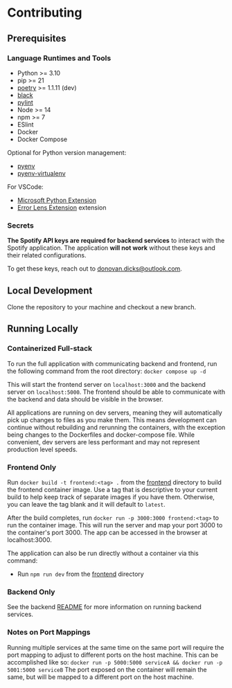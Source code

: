 # Contributing

## Prerequisites

### Language Runtimes and Tools

- Python >= 3.10
- pip >= 21
- [poetry](https://python-poetry.org/docs/master/) >= 1.1.11 (dev)
- [black](https://github.com/psf/black)
- [pylint](https://pylint.org/)
- Node >= 14
- npm >= 7
- ESlint
- Docker
- Docker Compose

Optional for Python version management:

- [pyenv](https://github.com/pyenv/pyenv)
- [pyenv-virtualenv](https://github.com/pyenv/pyenv-virtualenv)

For VSCode:

- [Microsoft Python Extension](https://marketplace.visualstudio.com/items?itemName=ms-python.python)
- [Error Lens Extension](https://marketplace.visualstudio.com/items?itemName=usernamehw.errorlens) extension

### Secrets

__The Spotify API keys are required for backend services__ to interact with the Spotify
application. The application __will not work__ without these keys and their related
configurations.

To get these keys, reach out to <donovan.dicks@outlook.com>.

## Local Development

Clone the repository to your machine and checkout a new branch.

## Running Locally

### Containerized Full-stack

To run the full application with communicating backend and frontend, run the
following command from the root directory:
`docker compose up -d`

This will start the frontend server on `localhost:3000` and the backend server
on `localhost:5000`. The frontend should be able to communicate with the backend
and data should be visible in the browser.

All applications are running on dev servers, meaning they will automatically pick
up changes to files as you make them. This means development can continue without
rebuilding and rerunning the containers, with the exception being changes to the
Dockerfiles and docker-compose file. While convenient, dev servers are less
performant and may not represent production level speeds.

### Frontend Only

Run `docker build -t frontend:<tag> .` from the [frontend](./frontend) directory
to build the frontend container image. Use a tag that is descriptive to your
current build to help keep track of separate images if you have them. Otherwise,
you can leave the tag blank and it will default to `latest`.

After the build completes, run `docker run -p 3000:3000 frontend:<tag>` to run
the container image. This will run the server and map your port 3000 to the
container's port 3000. The app can be accessed in the browser at localhost:3000.

The application can also be run directly without a container via this command:

- Run `npm run dev` from the [frontend](./frontend) directory

### Backend Only

See the backend [README](./backend/README.md) for more information on running
backend services.

### Notes on Port Mappings

Running multiple services at the same time on the same port will require the
port mapping to adjust to different ports on the host machine. This can be
accomplished like so:
`docker run -p 5000:5000 serviceA && docker run -p 5001:5000 serviceB`
The port exposed on the container will remain the same, but will be mapped to a
different port on the host machine.
